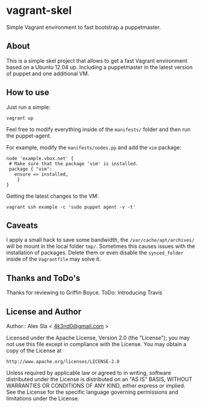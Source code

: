 # vagrant-skel #

Simple Vagrant environment to fast bootstrap a puppetmaster.

## About ##

This is a simple skel project that allows to get a fast Vagrant environment based
on a Ubuntu 12.04 up. Including a puppetmaster in the latest version of puppet
and one additional VM.

## How to use ##

Just run a simple:

    vagrant up

Feel free to modify everything inside of the `manifests/` folder and then
run the puppet-agent.

For example, modify the `manifests/nodes.pp` and add the `vim` package:

    node 'example.vbox.net' {
     # Make sure that the package 'vim' is installed.
     package { "vim":
       ensure => installed,
        }
    }

Getting the latest changes to the VM:

    vagrant ssh example -c 'sudo puppet agent -v -t'


## Caveats ##

I apply a small hack to save some bandwidth, the `/var/cache/apt/archives/` will
be mount in the local folder `tmp/`. Sometimes this causes issues with the installation
of packages. Delete them or even disable the `synced_folder` inside of the `Vagrantfile` 
may solve it.

## Thanks and ToDo's ##

Thanks for reviewing to Griffin Boyce.
ToDo: Introducing Travis

## License and Author ##

Author:: Alex Sla < 4k3nd0@gmail.com >

Licensed under the Apache License, Version 2.0 (the "License");
you may not use this file except in compliance with the License.
You may obtain a copy of the License at

    http://www.apache.org/licenses/LICENSE-2.0

Unless required by applicable law or agreed to in writing, software
distributed under the License is distributed on an "AS IS" BASIS,
WITHOUT WARRANTIES OR CONDITIONS OF ANY KIND, either express or implied.
See the License for the specific language governing permissions and
limitations under the License.
